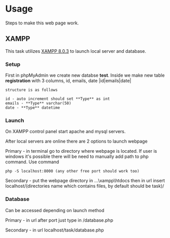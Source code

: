 # Usage
Steps to make this web page work.

## XAMPP
This task utilizes [XAMPP 8.0.3](https://www.apachefriends.org/index.html) to launch local server and database.

### Setup

First in phpMyAdmin we create new databse **test**. Inside we make new table **registration** with 3 columns, id, emails, date
|id|emails|date|

```
structure is as follows

id - auto increment should set **Type** as int 
emails - **Type** varchar(50)
date - **Type** datetime
```

### Launch

On XAMPP control panel start apache and mysql servers.

After local servers are online there are 2 options to launch webpage

Primary - in terminal go to directory where webpage is located. If user is windows it's possible there will be need to manually add path to php command. 
Use command
```
php -S localhost:8000 (any other free port should work too)
```

Secondary - put the webpage directory in ...\xampp\htdocs then in url insert localhost/(directories name which contains files, by default should be task)/

### Database

Can be accessed depending on launch method

Primary - in url after port just type in /database.php

Secondary - in url localhost/task/database.php
